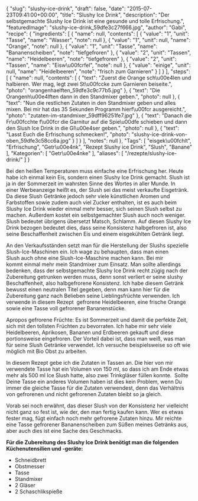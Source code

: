 {
    "slug": "slushy-ice-drink",
    "draft": false,
    "date": "2015-07-23T09:41:00+00:00",
    "title": "Slushy Ice Drink",
    "description": "Der selbstgemachte Slushy Ice Drink ist eine gesunde und tolle Erfrischung.",
    "featuredImage": "slushy-ice-drink_59dfe3c27f666.jpg",
    "author": "Gabi",
    "recipe": {
        "ingredients": [
            {
                "name": null,
                "contents": [
                    {
                        "value": "1",
                        "unit": "Tasse",
                        "name": "Wasser",
                        "note": null
                    },
                    {
                        "value": "1",
                        "unit": null,
                        "name": "Orange",
                        "note": null
                    },
                    {
                        "value": "1",
                        "unit": "Tasse",
                        "name": "Bananenscheiben",
                        "note": "tiefgefroren"
                    },
                    {
                        "value": "2",
                        "unit": "Tassen",
                        "name": "Heidelbeeren",
                        "note": "tiefgefroren"
                    },
                    {
                        "value": "2",
                        "unit": "Tassen",
                        "name": "Eisw\u00fcrfel",
                        "note": null
                    },
                    {
                        "value": "einige",
                        "unit": null,
                        "name": "Heidelbeeren",
                        "note": "frisch zum Garnieren"
                    }
                ]
            }
        ],
        "steps": [
            {
                "name": null,
                "contents": [
                    {
                        "text": "Zuerst die Orange sch\u00e4len und halbieren. Wer mag, legt zwei St\u00fccke zum Garnieren beiseite.",
                        "photo": "orangenhaelften_59dfe3c9c77b5.jpg"
                    },
                    {
                        "text": "Die Orangenh\u00e4lften dann in den Standmixer geben.",
                        "photo": null
                    },
                    {
                        "text": "Nun die restlichen Zutaten in den Standmixer geben und alles mixen. Bei mir hat das 35 Sekunden Programm hierf\u00fcr ausgereicht.",
                        "photo": "zutaten-im-standmixer_59dff96251fe7.jpg"
                    },
                    {
                        "text": "Danach die Fr\u00fcchte f\u00fcr die Garnitur auf die Spie\u00dfe schieben und dann den Slush Ice Drink in die Gl\u00e4ser geben.",
                        "photo": null
                    },
                    {
                        "text": "Lasst Euch die Erfrischung schmecken!",
                        "photo": "slushy-ice-drink-von-oben_59dfe3c58cc6a.jpg"
                    }
                ]
            }
        ],
        "notes": null
    },
    "Tags": [
        "eisgek\u00fchlt",
        "Erfrischung",
        "Getr\u00e4nk",
        "Rezept Slushy ice Drink",
        "Slush",
        "Banane"
    ],
    "Kategorien": [
        "Getr\u00e4nke"
    ],
    "aliases": [
        "\/rezepte\/slushy-ice-drink\/"
    ]
}

Bei den heißen Temperaturen muss einfache eine Erfrischung her. Heute habe ich einmal kein Eis, sondern einen Slushy Ice Drink gemacht. Slush ist ja in der Sommerzeit im wahrsten Sinne des Wortes in aller Munde. In einer Werbeanzeige heißt es, der Slush sei das meist verkaufte Eisgetränk. Da diese Slush Getränke jedoch sehr viele künstlichen Aromen und Farbstoffen sowie zudem auch viel Zucker enthalten, ist es auch beim Slushy Ice Drink wieder einmal mehr besser, sich seinen Slush selbst zu machen. Außerdem kostet ein selbstgemachter Slush auch noch weniger. Slush bedeutet übrigens übersetzt Matsch, Schlamm. Auf diesen Slushy Ice Drink bezogen bedeutet dies, dass seine Konsistenz halbgefroren ist, also seine Beschaffenheit zwischen Eis und einem eisgekühlten Getränk liegt.

An den Verkaufsständen setzt man für die Herstellung der Slushs spezielle Slush-Ice-Maschinen ein. Ich wage zu behaupten, dass man einen Slush auch ohne eine Slush-Ice-Maschine machen kann. Bei mir kommt einmal mehr mein Standmixer zum Einsatz. Man sollte allerdings bedenken, dass der selbstgemachte Slushy Ice Drink recht zügig nach der Zubereitung getrunken werden muss, denn sonst verliert er seine slushy Beschaffenheit, also halbgefrorene Konsistenz. Ich habe diesem Getränk bewusst einen neutralen Titel gegeben, denn man kann hier für die Zubereitung ganz nach Belieben seine Lieblingsfrüchte verwenden. Ich verwende in diesem Rezept  gefrorene Heidelbeeren, eine frische Orange sowie eine Tasse voll gefrorener Bananenstücke.

Apropos gefrorene Früchte: Es ist Sommerzeit und damit die perfekte Zeit, sich mit den tollsten Früchten zu bevorraten. Ich habe mir sehr viele Heidelbeeren, Aprikosen, Bananen und Erdbeeren gekauft und diese portionsweise eingefroren. Der Vorteil dabei ist, dass man weiß, was man für seine Slush Getränke verwendet. Ich versuche beispielsweise so oft wie möglich mit Bio Obst zu arbeiten.

In diesem Rezept gebe ich die Zutaten in Tassen an. Die hier von mir verwendete Tasse hat ein Volumen von 150 ml, so dass ich am Ende etwas mehr als 500 ml Ice Slush hatte, also zwei Trinkgläser füllen konnte.  Sollte Deine Tasse ein anderes Volumen haben ist dies kein Problem, wenn Du immer die gleiche Tasse für die Zutaten verwendest, denn das Verhältnis von gefrorenen und nicht gefrorenen Zutaten bleibt so ja gleich.

Vorab sei noch erwähnt, das dieser Slush von der Konsistenz her vielleicht nicht ganz so fest ist, wie der, den man fertig kaufen kann. Wer es etwas fester mag, fügt einfach noch mehr gefrorene Zutaten hinzu. Mir reichte eine Tasse gefrorener Bananenscheiben zum Süßen meines Getränks aus, aber auch dies ist eine Sache des Geschmacks.

**Für die Zubereitung des Slushy Ice Drink benötigt man die folgenden Küchenutensilien und -geräte:**

 * Schneidbrett
 * Obstmesser
 * Tasse
 * Standmixer
 * 2 Gläser
 * 2 Schaschlikspieße